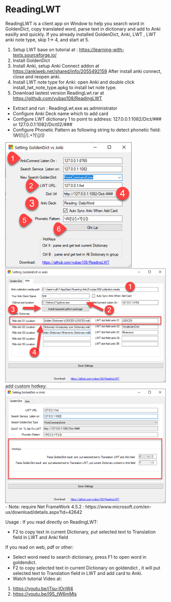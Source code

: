 # ReadingLWT
ReadingLWT is a client app on Window to help you search word in GoldenDict, copy translated word, parse text in dictionary and add to Anki easilly and quickly.
If you already installed GoldenDict, Anki, LWT , LWT anki note type, skip 1-> 4, and start at 5.
1. Setup LWT base on tutorial at : https://learning-with-texts.sourceforge.io/
2. Install GoldenDict
3. Install Anki, setup Anki Connect addon at https://ankiweb.net/shared/info/2055492159
 After install anki connect, close and reopen anki.
5. Install LWT note type for Anki: open Anki and double click install_lwt_note_type.apkg  to install lwt note type.
6. Download lastest version ReadingLwt.rar at https://github.com/vubao108/ReadingLWT
- Extract and run : ReadingLwt.exe as administrator
- Configure Anki Deck name which to add card
- Configure LWT dictionary 1 to point to address: 127.0.0.1:1082/Dict/### or 127.0.0.1:1082/Dict02/###
- Configure Phonetic Pattern as following string to detect phonetic field: \W([\\[/].+?[\\]/]) 

<img src="https://github.com/vubao108/ReadingLWT/blob/master/lwtReadingGuide.png"> 
<img src="https://github.com/vubao108/ReadingLWT/blob/master/lwtReadingGuide02.png"> 
add custom hotkey:
<img src="https://github.com/vubao108/ReadingLWT/blob/master/customhotkey_guide.png">
- Note: require Net FrameWork 4.5.2 : https://www.microsoft.com/en-us/download/details.aspx?id=42642


Usage :
If you read directly on ReadingLWT:
- F2 to copy text in current Dictionary, put selected text to Translation field in LWT and Anki field

If you read on web, pdf or other:
 - Select word need to search dictionary, press F1 to open word in goldendict.
 - F2 to copy selected text in current Dictionary on goldendict , it will put selected text to Translation field in LWT and add card to Anki.
- Watch tutorial Video at:  
1. https://youtu.be/jTsu-IOriW4
2. https://youtu.be/l9S_tW6mMls
 
  
  
  
